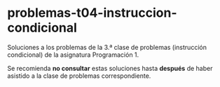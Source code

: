 # problemas-t04-instruccion-condicional
 Soluciones a los problemas de la 3.ª clase de problemas (instrucción condicional) de la asignatura Programación 1.
 
 Se recomienda **no consultar** estas soluciones hasta **después** de haber asistido a la clase de problemas correspondiente.
